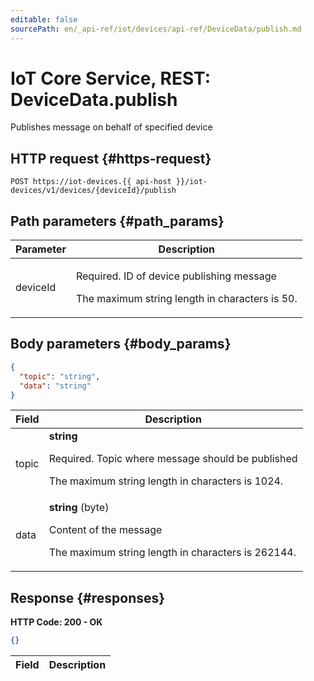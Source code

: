 ```yaml
---
editable: false
sourcePath: en/_api-ref/iot/devices/api-ref/DeviceData/publish.md
---
```


# IoT Core Service, REST: DeviceData.publish
Publishes message on behalf of specified device
 

 
## HTTP request {#https-request}
```
POST https://iot-devices.{{ api-host }}/iot-devices/v1/devices/{deviceId}/publish
```
 
## Path parameters {#path_params}
 
Parameter | Description
--- | ---
deviceId | <p>Required. ID of device publishing message</p> <p>The maximum string length in characters is 50.</p> 
 
## Body parameters {#body_params}
 
```json 
{
  "topic": "string",
  "data": "string"
}
```

 
Field | Description
--- | ---
topic | **string**<br><p>Required. Topic where message should be published</p> <p>The maximum string length in characters is 1024.</p> 
data | **string** (byte)<br><p>Content of the message</p> <p>The maximum string length in characters is 262144.</p> 
 
## Response {#responses}
**HTTP Code: 200 - OK**

```json 
{}
```

 
Field | Description
--- | ---